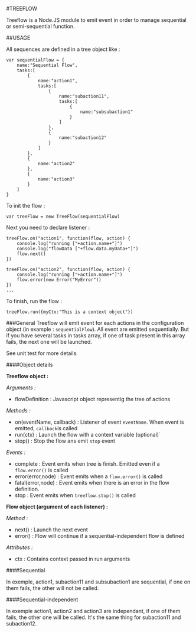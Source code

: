 #TREEFLOW

Treeflow is a Node.JS module to emit event in order to manage sequential or semi-sequential function.

##USAGE

All sequences are defined in a tree object like :

    var sequentialFlow = {
        name:"Sequential Flow",
        tasks:[
            {
                name:"action1",
                tasks:[
                    {
                        name:"subaction11",
                        tasks:[
                            {
                                name:"subsubaction1"
                            }
                        ]
                    },
                    {
                        name:"subaction12"
                    }
                ]
            },
            {
                name:"action2"
            },
            {
                name:"action3"
            }
        ]
    }

To init the flow :

    var treeFlow = new TreeFlow(sequentialFlow)

Next you need to declare listener :

    treeFlow.on("action1", function(flow, action) {
        console.log("running ["+action.name+"]")
        console.log("flowData ["+flow.data.myData+"]")
        flow.next()
    })

    treeFlow.on("action2", function(flow, action) {
        console.log("running ["+action.name+"]")
        flow.error(new Error("MyError"))
    })
    ...

To finish, run the flow :

    treeFlow.run({myCtx:"This is a context object"})

###General
Treeflow will emit event for each actions in the configuration object (in example : `sequentialFlow`). All event are emitted sequentially. But if you have several tasks in tasks array, if one of task present in this array fails, the next one will be launched.

See unit test for more details.

####Object details

**Treeflow object :**

*Arguments :*

*   flowDefinition : Javascript object representig the tree of actions

*Methods :*

*   on(eventName, callback) : Listener of event `eventName`. When event is emitted, `callback`is called
*   run(ctx) : Launch the flow with a context variable (optional)`
*   stop() : Stop the flow ans emit `stop` event

*Events :*

*   complete : Event emits when tree is finish. Emitted even if a `flow.error()` is called
*   error(error,node) : Event emits when a `flow.error()` is called
*   fatal(error,node) : Event emits when there is an error in the flow definition.
*   stop : Event emits when `treeflow.stop()` is called

**Flow object (argument of each listener) :**

*Method :*

*   next() : Launch the next event
*   error() : Flow will continue if a sequential-independent flow is defined

*Attributes :*

*   ctx : Contains context passed in run arguments

####Sequential

In exemple, action1, subaction11 and subsubaction1 are sequential, if one on them fails, the other will not be called.

####Sequential-independent

In exemple action1, action2 and action3 are independant, if one of them fails, the other one will be called. It's the same thing for subaction11 and subaction12.